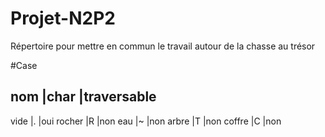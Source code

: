 # Projet-N2P2
Répertoire pour mettre en commun le travail autour de la chasse au trésor

#Case

nom     |char |traversable
-----------------------------
vide    |.    |oui
rocher  |R    |non
eau     |~    |non
arbre   |T    |non
coffre  |C    |non
